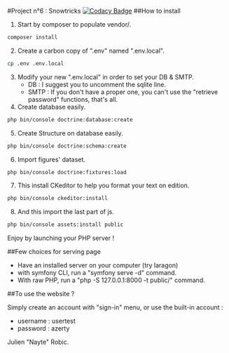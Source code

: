 #Project n°6 : Snowtricks
[![Codacy Badge](https://app.codacy.com/project/badge/Grade/ea93bebb89764defabd3a12993a2b1f0)](https://www.codacy.com/manual/Nayte91/P6-snowtricks?utm_source=github.com&amp;utm_medium=referral&amp;utm_content=Nayte91/P6-snowtricks&amp;utm_campaign=Badge_Grade)
##How to install
1. Start by composer to populate vendor/.
```bash
composer install
```
2. Create a carbon copy of ".env" named ".env.local".
```bash
cp .env .env.local
```
3. Modify your new ".env.local" in order to set your DB & SMTP.
    * DB : I suggest you to uncomment the sqlite line.
    * SMTP : If you don't have a proper one, you can't use the "retrieve password" functions, that's all.
4. Create database easily.
```bash
php bin/console doctrine:database:create
```
5. Create Structure on database easily.
```bash
php bin/console doctrine:schema:create
```
6. Import figures' dataset.
```bash
php bin/console doctrine:fixtures:load
```
7. This install CKeditor to help you format your text on edition.
```bash
php bin/console ckeditor:install
```
8. And this import the last part of js.
```bash
php bin/console assets:install public
```

Enjoy by launching your PHP server !

##Few choices for serving page
* Have an installed server on your computer (try laragon)
* with symfony CLI, run a "symfony serve -d" command.
* With raw PHP, run a "php -S 127.0.0.1:8000 -t public/" command.

##To use the website ?

Simply create an account with "sign-in" menu, or use the built-in account :
* username : usertest
* password : azerty

Julien "Nayte" Robic.